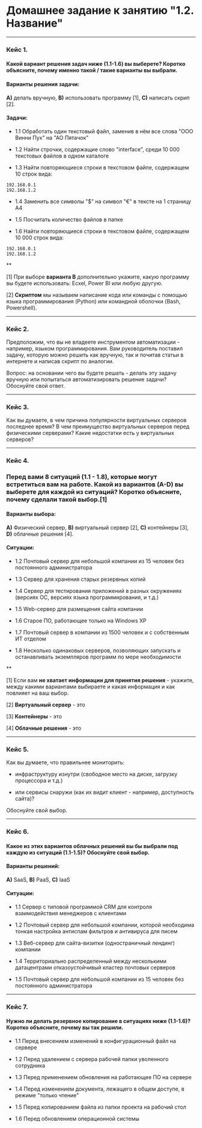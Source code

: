 # Домашнее задание к занятию "1.2. Название"

---

### Кейс 1. 

#### Какой вариант решения задач ниже (1.1-1.6) вы выберете? Коротко объясните, почему именно такой / такие варианты вы выбрали.


#### Варианты решения задачи:

**А)** делать вручную, **B)** использовать программу [1], **C)** написать скрип [2].


#### Задачи:

* 1.1 Обработать один текстовый файл, заменив в нём все слова "ООО Винни Пух" на "АО Пятачок"

* 1.2 Найти строчки, содержащие слово "interface", среди 10 000 текстовых файлов в одном каталоге

* 1.3 Найти повторяющиеся строки в текстовом файле, содержащем 10 строк вида: 
```
192.168.0.1 
192.168.1.2
```

* 1.4 Заменить все символы "$" на символ "€" в тексте на 1 страницу А4

* 1.5 Посчитать количество файлов в папке

* 1.6 Найти повторяющиеся строки в текстовом файле, содержащем 10 000 строк вида: 
```
192.168.0.1 
192.168.1.2
```

**

[1] При выборе **варианта В** дополнительно укажите, какую программу вы будете использовать: Ecxel, Power BI или любую другую.

[2] **Скриптом** мы называем написание кода или команды с помощью языка программирования (Python) или командной оболочки (Bash, Powershell).

---

### Кейс 2. 

Предположим, что вы не владеете инструментом автоматизации - например, языком программирования. Вам руководитель поставил задачу, которую можно решить как вручную, так и почитав статьи в интернете и написав скрипт по аналогии. 

Вопрос: на основании чего вы будете решать - делать эту задачу вручную или попытаться автоматизировать решение задачи? Обоснуйте свой ответ.

---

### Кейс 3. 

Как вы думаете, в чем причина популярности виртуальных серверов последнее время? В чем преимущество виртуальных серверов перед физическими серверами? Какие недостатки есть у виртуальных серверов? 

---

### Кейс 4. 

### Перед вами 8 ситуаций (1.1 - 1.8), которые могут встретиться вам на работе. Какой из вариантов (A-D) вы выберете для каждой из ситуаций? Коротко объясните, почему сделали такой выбор.[1]

#### Варианты выбора:

**A)** Физический сервер, **B)** виртуальный сервер [2], **C)** контейнеры [3], **D)** облачные решения [4].

#### Ситуации:

* 1.2 Почтовый сервер для небольшой компании из 15 человек без постоянного администратора

* 1.3 Сервер для хранения старых резервных копий

* 1.4 Сервер для тестирования приложений в разных окружениях (версиях ОС, версиях языка программирования, и т.д.)

* 1.5 Web-сервер для размещения сайта компании

* 1.6 Старое ПО, работающее только на Windows XP

* 1.7 Почтовый сервер в компании из 1500 человек и с собственным ИТ отделом

* 1.8 Несколько одинаковых серверов, позволяющих запускать и останавливать экземпляров программ по мере необходимости

**

[1] Если вам **не хватает информации для принятия решения** - укажите, между какими вариантами выбираете и какая информация и как повлияет на ваш выбор.

[2] **Виртуальный сервер** - это

[3] **Контейнеры** - это

[4] **Облачные решения** - это

---

### Кейс 5. 

Как вы думаете, что правильнее мониторить:

* инфраструктуру изнутри (свободное место на диске, загрузку процессора и т.д.) 

* или сервисы снаружи (как их видит клиент - например, доступность сайта)? 

Обоснуйте свой выбор.

---

### Кейс 6. 

#### Какое из этих вариантов облачных решений вы бы выбрали под каждую из ситуаций (1.1-1.5)? Обоснуйте свой выбор. 

#### Варианты решений:

**A)** SaaS, **B)** PaaS, **C)** IaaS

#### Ситуации:

* 1.1 Сервер с типовой программой CRM для контроля взаимодействия менеджеров с клиентами 

* 1.2 Почтовый сервер для небольшой компании, которой необходима тонкая настройка антиспам фильтров и антивируса для писем

* 1.3 Веб-сервер для сайта-визитки (одностраничный лендинг) компании

* 1.4 Территориально распределенный между несколькими датацентрами отказоустойчивый кластер почтовых серверов

* 1.5 Почтовый сервер для небольшой компании из 15 человек без постоянного администратора

---

### Кейс 7. 

#### Нужно ли делать резервное копирование в ситуациях ниже (1.1-1.6)? Коротко объясните, почему вы так решили.

* 1.1 Перед внесением изменений в конфигурационный файл на сервере

* 1.2 Перед удалением с сервера рабочей папки уволенного сотрудника

* 1.3 Перед применением обновления на работающее ПО на сервере

* 1.4 Перед изменением документа, лежащего в общем доступе, в режиме "только чтение" 

* 1.5 Перед копированием файла из папки проекта на рабочий стол

* 1.6 Перед обновлением операционной системы 
